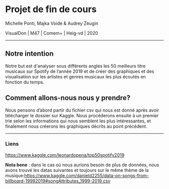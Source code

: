 # Projet de fin de cours

Michelle Ponti, Majka Voide & Audrey Zeugin  

VisualDon | M47 | Comem+ | Heig-vd | 2020

------

## Notre intention

Notre but est d'analyser sous différents angles les 50 meilleurs titre musicaux sur Spotify de l’année 2019 et de créer des graphiques et des visualisation sur les artistes et genres musicaux les plus écoutés en fonction du temps.

## Comment allons-nous nous y prendre?

Nous pensons d’abord partir du fichier csv qui nous est donné après avoir télécharger le dossier sur Kaggle. Nous procéderons ensuite à un premier trie selon les informations qui nous semblent les plus intéressantes, et finalement nous créerons les graphiques décrits au point précédent.

------

### Liens

https://www.kaggle.com/leonardopena/top50spotify2019

**Nota bene** : dans le cas où nous aurions besoin de plus de données, nous avons trouvé les datas suivantes et toujours sur le même thème de la musique:https://www.kaggle.com/danield2255/data-on-songs-from-billboard-19992019#songAttributes_1999-2019.csv

